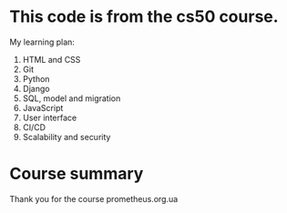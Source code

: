 # This code is from the cs50 course.
My learning plan:
1. HTML and CSS
2. Git
3. Python
4. Django
5. SQL, model and migration
6. JavaScript
7. User interface
8. CI/CD
9. Scalability and security

# Course summary

Thank you for the course prometheus.org.ua